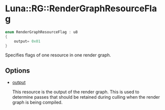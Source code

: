 # Luna::RG::RenderGraphResourceFlag

```c++
enum RenderGraphResourceFlag : u8
{
    output= 0x01
}
```

Specifies flags of one resource in one render graph. 

## Options
* [output](group___r_g_1gga92ec1fb59849b76783c76490ab3000bfa78e6221f6393d1356681db398f14ce6d.md)

    This resource is the output of the render graph. This is used to determine passes that should be retained during culling when the render graph is being compiled. 


